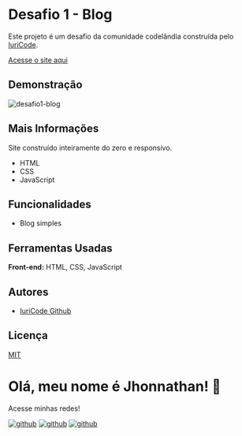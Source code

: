 # Desafio 1 - Blog

Este projeto é um desafio da comunidade codelândia construída pelo [IuriCode](https://github.com/iuricode).

[Acesse o site aqui](https://desafio1blog.netlify.app/)

## Demonstração
![desafio1-blog](https://user-images.githubusercontent.com/82620787/203666299-61bbcf10-d42f-4cf0-b395-0c0fe3b0642f.png)

## Mais Informações

Site construído inteiramente do zero e responsivo.
- HTML
- CSS
- JavaScript

## Funcionalidades
- Blog simples

## Ferramentas Usadas

**Front-end:** HTML, CSS, JavaScript

## Autores

- [IuriCode Github](https://github.com/iuricode)

## Licença

[MIT](https://choosealicense.com/licenses/mit/)


# Olá, meu nome é Jhonnathan! 👋

<p>Acesse minhas redes!</p>

[![github](https://img.shields.io/badge/-github-%23333?style=for-the-badge&logo=github&logoColor=white)](https://github.com/jhonnathandc)
[![github](https://img.shields.io/badge/-LinkedIn-%230077B5?style=for-the-badge&logo=linkedin&logoColor=white)]("https://www.linkedin.com/in/jhonnathan-cora-6427661b0/)
[![github](https://img.shields.io/badge/-instagram-%23E4405F?style=for-the-badge&logo=instagram&logoColor=white)](https://www.instagram.com/jhonnathandc/)
